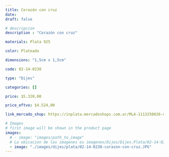 ```yaml
---
title: Corazón con cruz
date: 
draft: false

# descripcion
description : "Corazón con cruz"

materials: Plata 925

color: Plateado

dimensions: "1,5cm x 1,5cm"

code: 02-14-0238

type: "Dijes"

categories: []

price: $5.320,00

price_eftvo: $4.524,00

link_mercado_shop: https://inplata.mercadoshops.com.ar/MLA-1113250026-dije-plata-corazón-con-cruz-ideal-comunión-_JM

# Images
# first image will be shown in the product page
images:
  # - image: "images/path_to_image"
  # La ubicacion de las imagenes es imagenes/Dijes/Dijes.Plata/02-14-0238-corazon-con-cruz
  - image: "./images/dijes/plata/02-14-0238-corazon-con-cruz.JPG"
---
```

